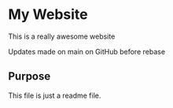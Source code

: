 # My Website

This is a really awesome website

Updates made on main on GitHub before rebase

## Purpose

This file is just a readme file.
